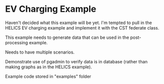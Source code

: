 # EV Charging Example


Haven't decided what this example will be yet. I'm tempted to pull in the HELICS EV charging example and implement it with the CST federate class.

This example needs to generate data that can be used in the post-processing example.

Needs to have multiple scenarios.

Demonstrate use of pgadmin to verify data is in database (rather than making graphs as in the HELICS example).

Example code stored in "examples" folder